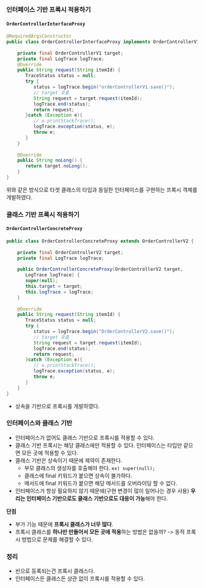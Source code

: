 
### 인터페이스 기반 프록시 적용하기
#### `OrderControllerInterfaceProxy`
```java
@RequiredArgsConstructor  
public class OrderControllerInterfaceProxy implements OrderControllerV1 {  
  
    private final OrderControllerV1 target;  
    private final LogTrace logTrace;  
    @Override  
    public String request(String itemId) {  
       TraceStatus status = null;  
       try {  
          status = logTrace.begin("orderControllerV1.save()");  
          // target 호출  
          String request = target.request(itemId);  
          logTrace.end(status);  
          return request;  
       }catch (Exception e){  
          // e.printStackTrace();  
          logTrace.exception(status, e);  
          throw e;  
       }  
    }  
  
    @Override  
    public String noLong() {  
       return target.noLong();  
    }  
}
```
위와 같은 방식으로 타겟 클래스의 타입과 동일한 인터페이스를 구현하는 프록시 객체를 개발하였다.

### 클래스 기반 프록시 적용하기
#### `OrderControllerConcreteProxy`
```java
public class OrderControllerConcreteProxy extends OrderControllerV2 {  
  
    private final OrderControllerV2 target;  
    private final LogTrace logTrace;  
  
    public OrderControllerConcreteProxy(OrderControllerV2 target,  
       LogTrace logTrace) {  
       super(null);  
       this.target = target;  
       this.logTrace = logTrace;  
    }  
  
    @Override  
    public String request(String itemId) {  
       TraceStatus status = null;  
       try {  
          status = logTrace.begin("OrderControllerV2.save()");  
          // target 호출  
          String request = target.request(itemId);  
          logTrace.end(status);  
          return request;  
       }catch (Exception e){  
          // e.printStackTrace();  
          logTrace.exception(status, e);  
          throw e;  
       }  
    }  
}
```
- 상속을 기반으로 프록시를 개발하였다.

### 인터페이스와 클래스 기반
- 인터페이스가 없어도 클래스 기반으로 프록시를 적용할 수 있다.
- 클래스 기반 프록시는 해당 클래스에만 적용할 수 있다. 인터페이스는 타입만 같으면 모든 곳에 적용할 수 있다.
- 클래스 기반은 상속이기 때문에 제약이 존재한다.
	- 부모 클래스의 생성자를 호출해야 한다. `ex) super(null);`
	- 클래스에 final 키워드가 붙으면 상속이 불가하다.
	- 메서드에 final 키워드가 붙으면 해당 메서드를 오버라이딩 할 수 없다.
- 인터페이스가 항상 필요하지 않기 때문에(구현 변경이 많이 일어나는 경우 사용) **우리는 인터페이스 기반으로도 클래스 기반으로도 대응이 가능**해야 한다.

**단점**
- 부가 기능 때문에 **프록시 클래스가 너무 많다**.
- 프록시 클래스를 **하나만 만들어서 모든 곳에 적용**하는 방법은 없을까?
	-> 동적 프록시 방법으로 문제를 해결할 수 있다.

### 정리
- 빈으로 등록되는건 프록시 클래스다.
- 인터페이스든 클래스든 상관 없이 프록시를 적용할 수 있다.
